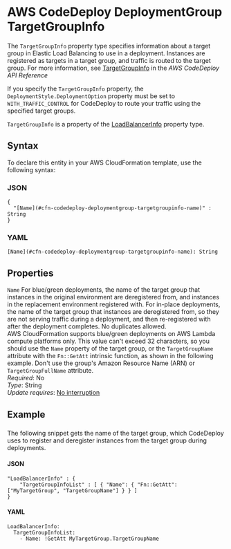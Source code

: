 # AWS CodeDeploy DeploymentGroup TargetGroupInfo<a name="aws-properties-codedeploy-deploymentgroup-targetgroupinfo"></a>

The `TargetGroupInfo` property type specifies information about a target group in Elastic Load Balancing to use in a deployment\. Instances are registered as targets in a target group, and traffic is routed to the target group\. For more information, see [ TargetGroupInfo](https://docs.aws.amazon.com/codedeploy/latest/APIReference/API_TargetGroupInfo.html) in the *AWS CodeDeploy API Reference*

If you specify the `TargetGroupInfo` property, the `DeploymentStyle.DeploymentOption` property must be set to `WITH_TRAFFIC_CONTROL` for CodeDeploy to route your traffic using the specified target groups\.

 `TargetGroupInfo` is a property of the [LoadBalancerInfo](aws-properties-codedeploy-deploymentgroup-loadbalancerinfo.md) property type\. 

## Syntax<a name="aws-properties-codedeploy-deploymentgroup-targetgroupinfo-syntax"></a>

To declare this entity in your AWS CloudFormation template, use the following syntax:

### JSON<a name="aws-properties-codedeploy-deploymentgroup-targetgroupinfo-syntax.json"></a>

```
{
  "[Name](#cfn-codedeploy-deploymentgroup-targetgroupinfo-name)" : String
}
```

### YAML<a name="aws-properties-codedeploy-deploymentgroup-targetgroupinfo-syntax.yaml"></a>

```
[Name](#cfn-codedeploy-deploymentgroup-targetgroupinfo-name): String
```

## Properties<a name="aws-properties-codedeploy-deploymentgroup-targetgroupinfo-properties"></a>

`Name`  <a name="cfn-codedeploy-deploymentgroup-targetgroupinfo-name"></a>
For blue/green deployments, the name of the target group that instances in the original environment are deregistered from, and instances in the replacement environment registered with\. For in\-place deployments, the name of the target group that instances are deregistered from, so they are not serving traffic during a deployment, and then re\-registered with after the deployment completes\. No duplicates allowed\.  
AWS CloudFormation supports blue/green deployments on AWS Lambda compute platforms only\.
This value can't exceed 32 characters, so you should use the `Name` property of the target group, or the `TargetGroupName` attribute with the `Fn::GetAtt` intrinsic function, as shown in the following example\. Don't use the group's Amazon Resource Name \(ARN\) or `TargetGroupFullName` attribute\.  
 *Required*: No  
 *Type*: String  
 *Update requires*: [No interruption](using-cfn-updating-stacks-update-behaviors.md#update-no-interrupt) 

## Example<a name="aws-properties-codedeploy-deploymentgroup-targetgroupinfo-examples"></a>

### <a name="aws-properties-codedeploy-deploymentgroup-targetgroupinfo-example1"></a>

The following snippet gets the name of the target group, which CodeDeploy uses to register and deregister instances from the target group during deployments\.

#### JSON<a name="aws-properties-codedeploy-deploymentgroup-targetgroupinfo-example1.json"></a>

```
"LoadBalancerInfo" : {
    "TargetGroupInfoList" : [ { "Name": { "Fn::GetAtt": ["MyTargetGroup", "TargetGroupName"] } } ]
}
```

#### YAML<a name="aws-properties-codedeploy-deploymentgroup-targetgroupinfo-example1.yaml"></a>

```
LoadBalancerInfo:
  TargetGroupInfoList:
    - Name: !GetAtt MyTargetGroup.TargetGroupName
```